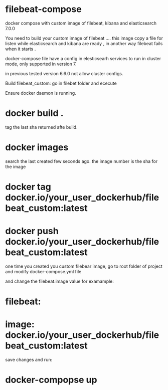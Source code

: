 # filebeat-compose
docker compose with custom image of filebeat, kibana and elasticsearch 7.0.0



You need to build your custom image of filebeat .... this  image copy a file for  listen while 
elasticsearch and kibana are ready , in another way filebeat fails when it starts .


docker-compose file have a config in elesticsearh services to run in cluster mode, only supported in version 7.

in previous tested version 6.6.0 not allow cluster configs.

Build filebeat_custom: 
go in filebet folder and ececute

Ensure docker daemon is running.

# docker build .

tag the last sha returned afte build. 

# docker images  

search the last created few seconds ago. the image number is the sha for the image

# docker tag <sha-image> docker.io/your_user_dockerhub/filebeat_custom:latest

# docker push docker.io/your_user_dockerhub/filebeat_custom:latest

one time you created you custom filebear image, go to root folder of project and  modify docker-compose.yml file

and change the filebeat.image value for examample:

#  filebeat:
#    image: docker.io/your_user_dockerhub/filebeat_custom:latest


save changes and run:

# docker-compopse up


